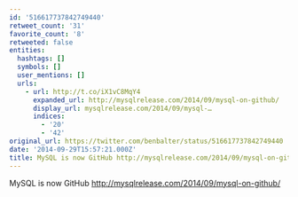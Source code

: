 ```yaml
---
id: '516617737842749440'
retweet_count: '31'
favorite_count: '8'
retweeted: false
entities:
  hashtags: []
  symbols: []
  user_mentions: []
  urls:
    - url: http://t.co/iX1vC8MqY4
      expanded_url: http://mysqlrelease.com/2014/09/mysql-on-github/
      display_url: mysqlrelease.com/2014/09/mysql-…
      indices:
        - '20'
        - '42'
original_url: https://twitter.com/benbalter/status/516617737842749440
date: '2014-09-29T15:57:21.000Z'
title: MySQL is now GitHub http://mysqlrelease.com/2014/09/mysql-on-github/
---
```


MySQL is now GitHub http://mysqlrelease.com/2014/09/mysql-on-github/